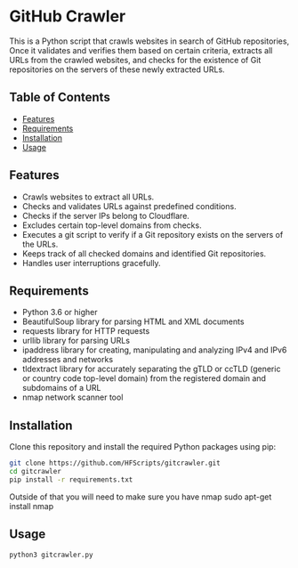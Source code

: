 # GitHub Crawler

This is a Python script that crawls websites in search of GitHub repositories, Once it validates and verifies them based on certain criteria, extracts all URLs from the crawled websites, and checks for the existence of Git repositories on the servers of these newly extracted URLs. 

## Table of Contents

- [Features](#features)
- [Requirements](#requirements)
- [Installation](#installation)
- [Usage](#usage)

## Features

- Crawls websites to extract all URLs.
- Checks and validates URLs against predefined conditions.
- Checks if the server IPs belong to Cloudflare.
- Excludes certain top-level domains from checks.
- Executes a git script to verify if a Git repository exists on the servers of the URLs.
- Keeps track of all checked domains and identified Git repositories.
- Handles user interruptions gracefully.

## Requirements

- Python 3.6 or higher
- BeautifulSoup library for parsing HTML and XML documents
- requests library for HTTP requests
- urllib library for parsing URLs
- ipaddress library for creating, manipulating and analyzing IPv4 and IPv6 addresses and networks
- tldextract library for accurately separating the gTLD or ccTLD (generic or country code top-level domain) from the registered domain and subdomains of a URL
- nmap network scanner tool

## Installation

Clone this repository and install the required Python packages using pip:

```bash
git clone https://github.com/HFScripts/gitcrawler.git
cd gitcrawler
pip install -r requirements.txt
```

Outside of that you will need to make sure you have nmap
sudo apt-get install nmap

## Usage
```python3 gitcrawler.py```
